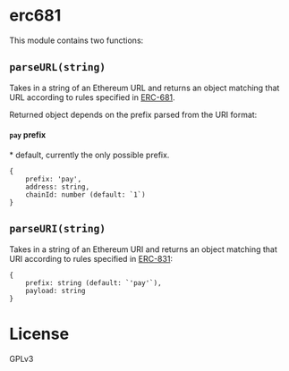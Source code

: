 # erc681

This module contains two functions:

## `parseURL(string)`

Takes in a string of an Ethereum URL and returns an object matching that URL according to rules specified in [ERC-681](https://eips.ethereum.org/EIPS/eip-681).

Returned object depends on the prefix parsed from the URI format:

#### `pay` prefix
\* default, currently the only possible prefix.

```
{
    prefix: 'pay',
    address: string,
    chainId: number (default: `1`)
}
```

## `parseURI(string)`

Takes in a string of an Ethereum URI and returns an object matching that URI according to rules specified in [ERC-831](https://eips.ethereum.org/EIPS/eip-831):

```
{
    prefix: string (default: `'pay'`),
    payload: string
}
```

# License

GPLv3
